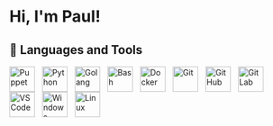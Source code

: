 # Hi, I'm Paul!

## 🧰 Languages and Tools
<img align="left" alt="Puppet" width="45x" style="padding-right:10px" title="Puppet" src="https://www.svgrepo.com/show/354230/puppet-icon.svg" />
<img align="left" alt="Python" width="45x" style="padding-right:10px" title="Python" src="https://cdn.jsdelivr.net/gh/devicons/devicon/icons/python/python-original.svg" />
<img align="left" alt="Golang" width="45x" style="padding-right:10px" title="Golang" src="https://cdn.jsdelivr.net/gh/devicons/devicon/icons/go/go-original-wordmark.svg" />
<img align="left" alt="Bash" width="45x" style="padding-right:10px" title="Bash" src="https://cdn.jsdelivr.net/gh/devicons/devicon/icons/bash/bash-original.svg" />
<img align="left" alt="Docker" width="45x" style="padding-right:10px" title="Docker" src="https://cdn.jsdelivr.net/gh/devicons/devicon/icons/docker/docker-original.svg" />
<img align="left" alt="Git" width="45x" style="padding-right:10px" title="Git" src="https://cdn.jsdelivr.net/gh/devicons/devicon/icons/git/git-original.svg" />
<img align="left" alt="GitHub" width="45x" style="padding-right:10px" title="GitHub" src="https://cdn.jsdelivr.net/gh/devicons/devicon/icons/github/github-original.svg" />
<img align="left" alt="GitLab" width="45x" style="padding-right:10px" title="GitLab" src="https://cdn.jsdelivr.net/gh/devicons/devicon/icons/gitlab/gitlab-original.svg" />
<img align="left" alt="VSCode" width="45x" style="padding-right:10px" title="VSCode" src="https://cdn.jsdelivr.net/gh/devicons/devicon/icons/vscode/vscode-original.svg" />
<img align="left" alt="Windows" width="45x" style="padding-right:10px" title="Windows" src="https://cdn.jsdelivr.net/gh/devicons/devicon/icons/windows8/windows8-original.svg" />
<img align="left" alt="Linux" width="45x" style="padding-right:10px" title="Linux" src="https://cdn.jsdelivr.net/gh/devicons/devicon/icons/linux/linux-original.svg" />
